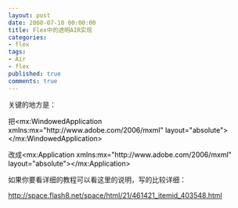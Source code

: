 ```yaml
---
layout: post
date: 2008-07-10 00:00:00
title: Flex中的透明AIR实现
categories:
- flex
tags:
- Air
- flex
published: true
comments: true
---
```

<p>关键的地方是：</p>

<p>把<span style="color: #000102;">&lt;mx:WindowedApplication xmlns:mx="http://www.adobe.com/2006/mxml" layout="absolute"&gt;&lt;/mx:WindowedApplication&gt;</span></p>

<p>改成<span style="color: #000102;">&lt;mx:Application xmlns:mx="http://www.adobe.com/2006/mxml" layout="absolute"&gt;&lt;/mx:Application&gt;</span></p>

<p>如果你要看详细的教程可以看这里的说明，写的比较详细：</p>

<p><a href="http://space.flash8.net/space/html/21/461421_itemid_403548.html" target="_blank">http://space.flash8.net/space/html/21/461421_itemid_403548.html</a></p>
